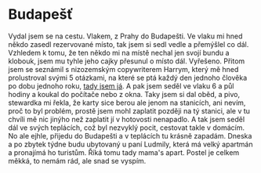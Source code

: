 # Budapešť
Vydal jsem se na cestu. Vlakem, z Prahy do Budapešti. Ve vlaku mi hned někdo zasedl rezervované místo, tak jsem si sedl vedle a přemýšlel co dál. Vzhledem k tomu, že ten někdo mi na místě nechal jen svojí bundu a klobouk, jsem mu tyhle jeho cajky přesunul o místo dál. Vyřešeno. Přitom jsem se seznámil s nizozemským copywriterem Harrym, který mě hned prolustroval svými 5 otázkami, na které se ptá každý den jednoho člověka po dobu jednoho roku, [tady jsem já](https://www.instagram.com/p/BxHnRYeA8Ot/). A pak jsem seděl ve vlaku 6 a půl hodiny a koukal do počítače nebo z okna. Taky jsem si dal oběd, a pivo, stewardka mi řekla, že karty sice berou ale jenom na stanicích, ani nevím, proč to byl problém, prostě jsem mohl zaplatit později na tý stanici, ale v tu chvíli mě nic jinýho než zaplatit jí v hotovosti nenapadlo. A tak jsem seděl dál ve svých teplácích, což byl nezvyklý pocit, cestovat takle v domácím. No ale ejhle, přijedu do Budapešti a v teplácích tu krásně zapadám. Dneska a po zbytek týdne budu ubytovaný u paní Ludmily, která má velký apartmán a pronajímá ho turistům. Říká tomu tady mama's apart. Postel je celkem měkká, to nemám rád, ale snad se vyspím.